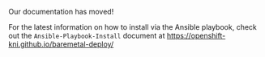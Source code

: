 Our documentation has moved!

For the latest information on how to install via the Ansible playbook, check out the `Ansible-Playbook-Install` document at <https://openshift-kni.github.io/baremetal-deploy/>
